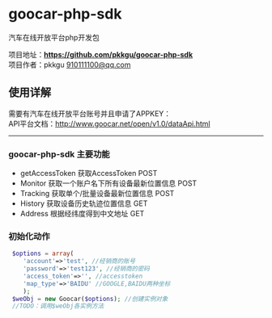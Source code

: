 goocar-php-sdk
==============

汽车在线开放平台php开发包

项目地址：**https://github.com/pkkgu/goocar-php-sdk**   
项目作者：pkkgu <910111100@qq.com>


## 使用详解
需要有汽车在线开放平台账号并且申请了APPKEY：  
API平台文档：http://www.goocar.net/open/v1.0/dataApi.html

----------

### goocar-php-sdk 主要功能 
- getAccessToken 获取AccessToken POST
- Monitor 获取一个账户名下所有设备最新位置信息 POST
- Tracking 获取单个/批量设备最新位置信息 POST
- History 获取设备历史轨迹位置信息 GET
- Address 根据经纬度得到中文地址 GET


### 初始化动作 
```php
 $options = array(
	'account'=>'test', //经销商的账号
	'password'=>'test123', //经销商的密码
	'access_token'=>'', //accesstoken
	'map_type'=>'BAIDU' //GOOGLE,BAIDU两种坐标
	);
 $weObj = new Goocar($options); //创建实例对象
 //TODO：调用$weObj各实例方法


